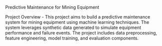 Predictive Maintenance for Mining Equipment

Project Overview - 
This project aims to build a predictive maintenance system for mining equipment using machine learning techniques. The system leverages synthetic data generated to simulate equipment performance and failure events. The project includes data preprocessing, feature engineering, model training, and evaluation components.
